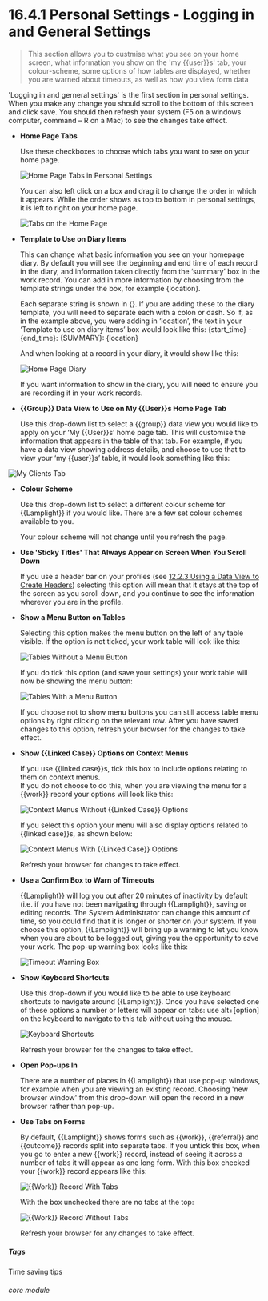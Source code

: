 #  16.4.1 Personal Settings - Logging in and General Settings

> This section allows you to custmise what you see on your home screen, what information you show on the 'my {{user}}s' tab, your colour-scheme, some options of how tables are displayed, whether you are warned about timeouts, as well as how you view form data

'Logging in and gerneral settings' is the first section in personal settings. When you make any change you should scroll to the bottom of this screen and click save. You should then refresh your system (F5 on a windows computer, command – R on a Mac) to see the changes take effect.

- **Home Page Tabs**

   Use these checkboxes to choose which tabs you want to see on your home page. 

   ![Home Page Tabs in Personal Settings](16.4.1a.png)
    
   You can also left click on a box and drag it to change the order in which it appears. While the order shows as top to bottom in personal settings, it is left to right on your home page. 
   
   ![Tabs on the Home Page](16.4.1b.png)

- **Template to Use on Diary Items**

   This can change what basic information you see on your homepage diary. By default you will see the beginning and end time of each record in the diary, and information taken directly from the ‘summary’ box in the work record. You can add in more information by choosing from the template strings under the box, for example {location}. 

   Each separate string is shown in {}. If you are adding these to the diary template, you will need to separate each with a colon or dash. So if, as in the example above, you were adding in ‘location’, the text in your ‘Template to use on diary items’ box would look like this:
{start_time} - {end_time}:  {SUMMARY}: {location}

   And when looking at a record in your diary, it would show like this:

   ![Home Page Diary](16.4.1c.png)

   If you want information to show in the diary, you will need to ensure you are recording it in your work records. 

- **{{Group}} Data View to Use on My {{User}}s Home Page Tab**

   Use this drop-down list to select a {{group}} data view you would like to apply on your ‘My {{User}}s’ home page tab. This will customise the information that appears in the table of that tab. 
   For example, if you have a data view showing address details, and choose to use that to view your ‘my {{user}}s’ table, it would look something like this:

![My Clients Tab](16.4.1d.png)

- **Colour Scheme**

   Use this drop-down list to select a different colour scheme for {{Lamplight}} if you would like. There are a few set colour schemes available to you.  

   Your colour scheme will not change until you refresh the page.

- **Use 'Sticky Titles' That Always Appear on Screen When You Scroll Down**

   If you use a header bar on your profiles (see [12.2.3 Using a Data View to Create Headers](/help/index/p/12.2.3)) selecting this option will mean that it stays at the top of the screen as you scroll down, and you continue to see the information wherever you are in the profile.

- **Show a Menu Button on Tables**

   Selecting this option makes the menu button on the left of any table visible.
   If the option is not ticked, your work table will look like this:

  ![Tables Without a Menu Button](16.4.1e.png)

   If you do tick this option (and save your settings) your work table will now be showing the menu button:

  ![Tables With a Menu Button](16.4.1f.png)

   If you choose not to show menu buttons you can still access table menu options by right clicking on the relevant row.
   After you have saved changes to this option, refresh your browser for the changes to take effect.

- **Show {{Linked Case}} Options on Context Menus**

   If you use {{linked case}}s, tick this box to include options relating to them on context menus.  
   If you do not choose to do this, when you are viewing the menu for a {{work}} record your options will look like this:

   ![Context Menus Without {{Linked Case}} Options](16.4.1g.png)

   If you select this option your menu will also display options related to {{linked case}}s, as shown below: 

   ![Context Menus With {{Linked Case}} Options](16.4.1h.png)

   Refresh your browser for changes to take effect.

- **Use a Confirm Box to Warn of Timeouts**

   {{Lamplight}} will log you out after 20 minutes of inactivity by default (i.e. if you have not been navigating through {{Lamplight}}, saving or editing records. The System Administrator can change this amount of time, so you could find that it is longer or shorter on your system. If you choose this option, {{Lamplight}} will bring up a warning to let you know when you are about to be logged out, giving you the opportunity to save your work. The pop-up warning box looks like this:

   ![Timeout Warning Box](16.4.1i.png)
 
 - **Show Keyboard Shortcuts**

   Use this drop-down if you would like to be able to use keyboard shortcuts to navigate around {{Lamplight}}. Once you have selected one of these options a number or letters will appear on tabs: use alt+[option] on the keyboard to navigate to this tab without using the mouse.
 
   ![Keyboard Shortcuts](16.4.1j.png)
 
   Refresh your browser for the changes to take effect.
   
 - **Open Pop-ups In**
 
    There are a number of places in {{Lamplight}} that use pop-up windows, for example when you are viewing an existing record. Choosing 'new browser window' from this drop-down will open the record in a new browser rather than pop-up. 

- **Use Tabs on Forms**

   By default, {{Lamplight}} shows forms such as {{work}}, {{referral}} and {{outcome}} records split into separate tabs. If you untick this box, when you go to enter a new {{work}} record, instead of seeing it across a number of tabs it will appear as one long form.
With this box checked your {{work}} record appears like this:

   ![{{Work}} Record With Tabs](16.4.1k.png)

   With the box unchecked there are no tabs at the top:

   ![{{Work}} Record Without Tabs](16.4.1l.png)

   Refresh your browser for any changes to take effect.


##### Tags
Time saving tips

###### core module
